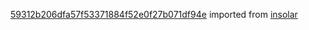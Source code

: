 [59312b206dfa57f53371884f52e0f27b071df94e](https://github.com/insolar/insolar/commit/59312b206dfa57f53371884f52e0f27b071df94e) imported from [insolar](https://github.com/insolar/insolar)
